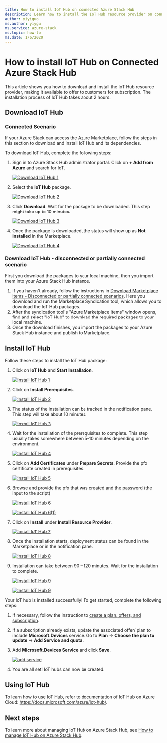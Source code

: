 ```yaml
---
title: How to install IoT Hub on connected Azure Stack Hub
description: Learn how to install the IoT Hub resource provider on connected Azure Stack Hub.
author: yiyiguo
ms.author: yiygu
ms.service: azure-stack
ms.topic: how-to
ms.date: 1/6/2020 
---
```


# How to install IoT Hub on Connected Azure Stack Hub

This article shows you how to download and install the IoT Hub resource provider, making it available to offer to customers for subscription. The installation process of IoT Hub takes about 2 hours.

## Download IoT Hub

### Connected Scenario

If your Azure Stack can access the Azure Marketplace, follow the steps in this section to download and install IoT Hub and its dependencies. 

To download IoT Hub, complete the following steps:

1. Sign in to Azure Stack Hub administrator portal. Click on **+ Add from Azure** and search for IoT.

    [![Download IoT Hub 1](../operator/media/iot-hub-rp-install//download1.png)](../operator/media/iot-hub-rp-install//download1.png#lightbox)

2. Select the **IoT Hub** package.

    [![Download IoT Hub 2](../operator/media/iot-hub-rp-install//download2.png)](../operator/media/iot-hub-rp-install//download2.png#lightbox)

3. Click **Download**. Wait for the package to be downloaded. This step might take up to 10 minutes.

    [![Download IoT Hub 3](../operator/media/iot-hub-rp-install//download_3.png)](../operator/media/iot-hub-rp-install//download_3.png#lightbox)

4. Once the package is downloaded, the status will show up as **Not installed** in the Marketplace.

    [![Download IoT Hub 4](../operator/media/iot-hub-rp-install//download4.png)](../operator/media/iot-hub-rp-install//download4.png#lightbox)

### Download IoT Hub - disconnected or partially connected scenario

First you download the packages to your local machine, then you import them into your Azure Stack Hub instance.

1. If you haven't already, follow the instructions in [Download Marketplace items - Disconnected or partially connected scenarios](azure-stack-download-azure-marketplace-item.md#disconnected-or-a-partially-connected-scenario). Here you download and run the Marketplace Syndication tool, which allows you to download the IoT Hub packages.
2. After the syndication tool's "Azure Marketplace Items" window opens, find and select "IoT Hub" to download the required packages to your local machine.
3. Once the download finishes, you import the packages to your Azure Stack Hub instance and publish to Marketplace.

## Install IoT Hub

Follow these steps to install the IoT Hub package:

1. Click on **IoT Hub** and **Start Installation**.

    [![Install IoT Hub 1](../operator/media/iot-hub-rp-install//install1.png)](../operator/media/iot-hub-rp-install//install1.png#lightbox)

2. Click on **Install Prerequisites**.

    [![Install IoT Hub 2](../operator/media/iot-hub-rp-install//install2.png)](../operator/media/iot-hub-rp-install//install2.png#lightbox)

3. The status of the installation can be tracked in the notification pane. This step will take about 10 minutes.

    [![Install IoT Hub 3](../operator/media/iot-hub-rp-install//install3.png)](../operator/media/iot-hub-rp-install//install3.png#lightbox)

4. Wait for the installation of the prerequisites to complete. This step usually takes somewhere between 5-10 minutes depending on the environment.

    [![Install IoT Hub 4](../operator/media/iot-hub-rp-install//install4.png)](../operator/media/iot-hub-rp-install//install4.png#lightbox)

5. Click on **Add Certificates** under **Prepare Secrets**. Provide the pfx certificate created in prerequisites.

    [![Install IoT Hub 5](../operator/media/iot-hub-rp-install//install5.png)](../operator/media/iot-hub-rp-install//install5.png#lightbox)

6. Browse and provide the pfx that was created and the password (the input to the script)

    [![Install IoT Hub 6](../operator/media/iot-hub-rp-install//install6.png)](../operator/media/iot-hub-rp-install//install6.png#lightbox)

    [![Install IoT Hub 6(1)](../operator/media/iot-hub-rp-install//install61.png)](../operator/media/iot-hub-rp-install//install61.png#lightbox)

7. Click on **Install** under **Install Resource Provider**.

    [![Install IoT Hub 7](../operator/media/iot-hub-rp-install//install7.png)](../operator/media/iot-hub-rp-install//install7.png#lightbox)

8. Once the installation starts, deployment status can be found in the Marketplace or in the notification pane.

    [![Install IoT Hub 8](../operator/media/iot-hub-rp-install//install_8.png)](../operator/media/iot-hub-rp-install//install_8.png#lightbox)

9. Installation can take between 90 – 120 minutes. Wait for the installation to complete.

    [![Install IoT Hub 9](../operator/media/iot-hub-rp-install//install_9(1).png)](../operator/media/iot-hub-rp-install//install_9(1).png#lightbox)

    [![Install IoT Hub 9](../operator/media/iot-hub-rp-install//install_9(2).png)](../operator/media/iot-hub-rp-install//install_9(2).png#lightbox)

Your IoT hub is installed successfully! To get started, complete the following steps:

1. If necessary, follow the instruction to [create a plan, offers, and subscription](https://docs.microsoft.com/azure/azure-stack/azure-stack-plan-offer-quota-overview).

2. If a subscription already exists, update the associated offer/ plan to include **Microsoft.Devices** service. Go to **Plan** -> **Choose the plan to update** -> **Add Service and quota**.

3. Add **Microsoft.Devices Service** and click **Save**.

    [![add service](../operator/media/iot-hub-rp-install//pd2.png)](../operator/media/iot-hub-rp-install//pd2.png#lightbox)

4. You are all set! IoT hubs can now be created.

## Using IoT Hub

To learn how to use IoT Hub, refer to documentation of IoT Hub on Azure Cloud: https://docs.microsoft.com/azure/iot-hub/.

## Next steps

To learn more about managing IoT Hub on Azure Stack Hub, see [How to manage IoT Hub on Azure Stack Hub](iot-hub-rp-manage.md).
